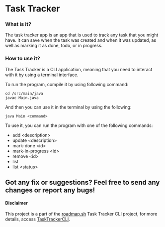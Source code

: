 # Task Tracker
### What is it?
The task tracker app is an app that is used to track any task that you might have.
It can save when the task was created and when it was updated, as well as marking it as done, todo, or in progress.

### How to use it?
The Task Tracker is a CLI application, meaning that you need to interact with it by using a terminal interface. 

To run the program, compile it by using following command:

````
cd /src/main/java
javac Main.java
````

And then you can use it in the terminal by using the following:

````
java Main <command>
````

To use it, you can run the program with one of the following commands:
- add <description\>
- update <description\>
- mark-done <id\>
- mark-in-progress <id\>
- remove <id\>
- list
- list <status\>

## Got any fix or suggestions? Feel free to send any changes or report any bugs!
#### Disclaimer
This project is a part of the [roadmap.sh](roadmap.sh) Task Tracker CLI project, for more details, access [TaskTrackerCLI](https://roadmap.sh/projects/task-tracker).